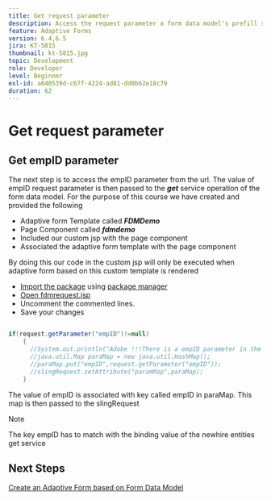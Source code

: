 ```yaml
---
title: Get request parameter
description: Access the request parameter a form data model's prefill service
feature: Adaptive Forms
version: 6.4,6.5
jira: KT-5815
thumbnail: kt-5815.jpg
topic: Development
role: Developer
level: Beginner
exl-id: a640539d-c67f-4224-ad81-dd0b62e18c79
duration: 62
---
```

# Get request parameter

## Get empID parameter

The next step is to access the empID parameter from the url. The value of empID request parameter is then passed to the **_get_** service operation of the form data model.
For the purpose of this course we have created and provided the following

* Adaptive form Template called **_FDMDemo_**
* Page Component called **_fdmdemo_**
* Included our custom jsp with the page component
* Associated the adaptive form template with the page component

 By doing this our code in the custom jsp will only be executed when adaptive form based on this custom template is rendered
 
* [Import the package](assets/template-page-component.zip) using [package manager](http://localhost:4502/crx/packmgr/index.jsp)
* [Open fdmrequest.jsp](http://localhost:4502/crx/de/index.jsp#/apps/fdmdemo/component/page/fdmdemo/fdmrequest.jsp)
* Uncomment the commented lines.
* Save your changes

``` java

if(request.getParameter("empID")!=null)
    {
      //System.out.println("Adobe !!!There is a empID parameter in the request "+request.getParameter("empID"));
      //java.util.Map paraMap = new java.util.HashMap();
      //paraMap.put("empID",request.getParameter("empID"));
      //slingRequest.setAttribute("paramMap",paraMap);
    }

```

The value of empID is associated with key called empID in paraMap. This map is then passed to the slingRequest

>[!NOTE]
>
>The key empID has to match with the binding value of the newhire entities get service

## Next Steps

[Create an Adaptive Form based on Form Data Model](./create-adaptive-form.md)
